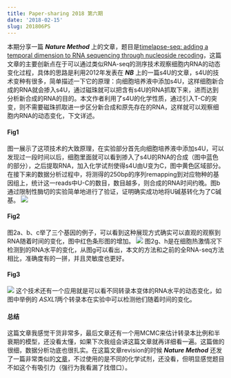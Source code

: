 ```yaml
---
title: Paper-sharing 2018 第六期
date: '2018-02-15'
slug: 201806PS
---
```

本期分享一篇 ***Nature Method*** 上的文章，题目是[timelapse-seq: adding a temporal dimension to RNA sequencing through nucleoside recoding](https://www.nature.com/articles/nmeth.4582)，这篇文章的主要创新点在于可以通过类似RNA-seq的测序技术观察细胞内RNA的动态变化过程，具体的思路是利用2012年发表在 ***NB*** 上的一篇s4U的文章，s4U的技术变种有很多，简单描述一下它的原理：向细胞培养液中添加s4U，这样细胞新合成的RNA就会掺入s4U，通过磁珠就可以把含有s4U的RNA抓取下来，进而达到分析新合成的RNA的目的。本文作者利用了s4U的化学性质，通过引入T-C的突变，则不需要磁珠抓取进一步区分新合成和原先存在的RNA，这样就可以观察细胞内RNA的动态变化，下文详述。

#### Fig1
图一展示了这项技术的大致原理，在实验部分首先向细胞培养液中添加s4U，可以发现过一段时间以后，细胞里面就可以看到掺入了s4U的RNA的合成（图中蓝色的部分），之后提取RNA，加入化学试剂使得s4U由U变为C，图中黄色区域部分。在接下来的数据分析过程中，将测得的250bp的序列remapping到对应物种的基因组上，统计这一reads中U-C的数目，数目越多，则合成的RNA时间约晚。图b通过限制性酶切的实验简单地进行了验证，证明确实成功地将U碱基转化为了C碱基。
![](https://media.nature.com/lw926/nature-assets/nmeth/journal/v15/n3/images/nmeth.4582-F1.jpg)

#### Fig2
图2a、b、c举了三个基因的例子，可以看到这种展现方式确实可以直观的观察到RNA随着时间的变化，图中红色条形图的增加。
![](https://media.nature.com/lw926/nature-assets/nmeth/journal/v15/n3/images/nmeth.4582-F2.jpg)
图2g、h是在细胞热激情况下检测到的RNA水平的变化，从图g可以看出，本文的方法和之前的全RNA-seq方法相比，准确度有的一拼，并且灵敏度也更好。

#### Fig3
![](https://media.nature.com/lw926/nature-assets/nmeth/journal/v15/n3/images/nmeth.4582-F3.jpg)
这个技术还有一个应用就是可以看不同转录本变体的RNA水平的动态变化，如图中举例的 *ASXL1*两个转录本在实验中可以检测他们随着时间的变化。

#### 总结
这篇文章我感觉干货非常多，最后文章还有一个用MCMC来估计转录本比例和半衰期的模型，还没看太懂，如果下次我组会讲这篇文章就再详细看一遍。这篇做的很细，数据分析功底也很扎实。在这篇文章revision的时候 ***Nature Method*** 还发了一篇非常类似的[文章](https://www.nature.com/articles/nmeth.4435)，不过使用的是不同的化学试剂，还没看，但明显感觉题目不如这个有吸引力（强行为我看漏了找借口）。
